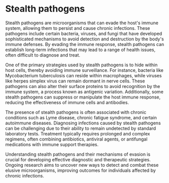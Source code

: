 <!--
source: gpt-40
tags: pathogens biofilms
-->

# Stealth pathogens

Stealth pathogens are microorganisms that can evade the host's immune system, allowing them to persist and cause chronic infections. These pathogens include certain bacteria, viruses, and fungi that have developed sophisticated mechanisms to avoid detection and destruction by the body's immune defenses. By evading the immune response, stealth pathogens can establish long-term infections that may lead to a range of health issues, often difficult to diagnose and treat.

One of the primary strategies used by stealth pathogens is to hide within host cells, thereby avoiding immune surveillance. For instance, bacteria like Mycobacterium tuberculosis can reside within macrophages, while viruses like herpes simplex virus can remain dormant in nerve cells. These pathogens can also alter their surface proteins to avoid recognition by the immune system, a process known as antigenic variation. Additionally, some stealth pathogens can suppress or manipulate the host immune response, reducing the effectiveness of immune cells and antibodies.

The presence of stealth pathogens is often associated with chronic conditions such as Lyme disease, chronic fatigue syndrome, and certain autoimmune diseases. Diagnosing infections caused by stealth pathogens can be challenging due to their ability to remain undetected by standard laboratory tests. Treatment typically requires prolonged and complex regimens, often combining antibiotics, antiviral agents, or antifungal medications with immune support therapies.

Understanding stealth pathogens and their mechanisms of evasion is crucial for developing effective diagnostic and therapeutic strategies. Ongoing research aims to uncover new ways to detect and combat these elusive microorganisms, improving outcomes for individuals affected by chronic infections.
